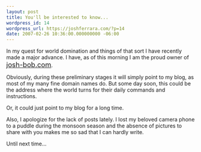 ```yaml
---
layout: post
title: You'll be interested to know...
wordpress_id: 14
wordpress_url: https://joshferrara.com/?p=14
date: 2007-02-26 10:36:00.000000000 -06:00
---
```

In my quest for world domination and things of that sort I have recently made a major advance. I have, as of this morning I am the proud owner of <span style="font-size:130%;"><a href="http://www.josh-bob.com">josh-bob.com</a></span>.

Obviously, during these preliminary stages it will simply point to my blog, as most of my many fine domain names do. But some day soon, this could be the address where the world turns for their daily commands and instructions.

Or, it could just point to my blog for a long time.

Also, I apologize for the lack of posts lately. I lost my beloved camera phone to a puddle during the monsoon season and the absence of pictures to share with you makes me so sad that I can hardly write.

Until next time...
